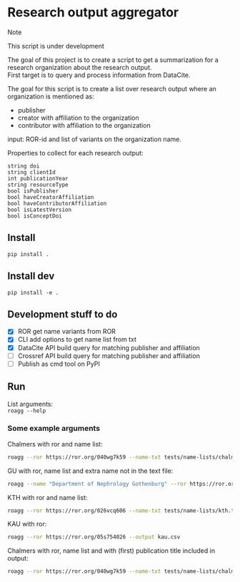 # Research output aggregator 
> [!NOTE]
> This script is under development

The goal of this project is to create a script to get a summarization for a research organization about the research output.  
First target is to query and process information from DataCite.  

The goal for this script is to create a list over research output where an organization is mentioned as:
* publisher
* creator with affiliation to the organization
* contributor with affiliation to the organization

input: ROR-id and list of variants on the organization name.

Properties to collect for each research output:
```
string doi
string clientId
int publicationYear
string resourceType
bool isPublisher
bool haveCreatorAffiliation
bool haveContributorAffiliation
bool isLatestVersion
bool isConceptDoi
```

## Install
`pip install .`

## Install dev
`pip install -e .`

## Development stuff to do
- [x] ROR get name variants from ROR
- [x] CLI add options to get name list from txt
- [x] DataCite API build query for matching publisher and affiliation
- [ ] Crossref API build query for matching publisher and affiliation
- [ ] Publish as cmd tool on PyPI

## Run
List arguments:  
`roagg --help`  

### Some example arguments
Chalmers with ror and name list:  
```bash
roagg --ror https://ror.org/040wg7k59 --name-txt tests/name-lists/chalmers.txt --output chalmers.csv
```

GU with ror, name list and extra name not in the text file:  
```bash
roagg --name "Department of Nephrology Gothenburg" --ror https://ror.org/01tm6cn81 --name-txt tests/name-lists/gu.txt --output gu.csv
```

KTH with ror and name list:  
```bash
roagg --ror https://ror.org/026vcq606 --name-txt tests/name-lists/kth.txt --output kth.csv
```

KAU with ror:  
```bash
roagg --ror https://ror.org/05s754026 --output kau.csv
```

Chalmers with ror, name list and with (first) publication title included in output:  
```bash
roagg --ror https://ror.org/040wg7k59 --name-txt tests/name-lists/chalmers.txt --titles true --output chalmers.csv
```
